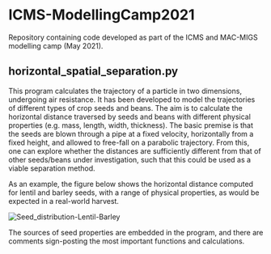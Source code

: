 # ICMS-ModellingCamp2021
Repository containing code developed as part of the ICMS and MAC-MIGS modelling camp (May 2021).

## horizontal_spatial_separation.py
This program calculates the trajectory of a particle in two dimensions, undergoing air resistance.
It has been developed to model the trajectories of different types of crop seeds and beans.
The aim is to calculate the horizontal distance traversed by seeds and beans with different physical properties (e.g. mass, length, width, thickness).
The basic premise is that the seeds are blown through a pipe at a fixed velocity, horizontally from a fixed height, and allowed to free-fall on a parabolic trajectory.
From this, one can explore whether the distances are sufficiently different from that of other seeds/beans under investigation, such that this could be used as a viable separation method.

As an example, the figure below shows the horizontal distance computed for lentil and barley seeds, with a range of physical properties, as would be expected in a real-world harvest.

![Seed_distribution-Lentil-Barley](https://user-images.githubusercontent.com/47385282/118879539-c0b5de80-b8e8-11eb-845e-5722ef54755c.png)

The sources of seed properties are embedded in the program, and there are comments sign-posting the most important functions and calculations.
